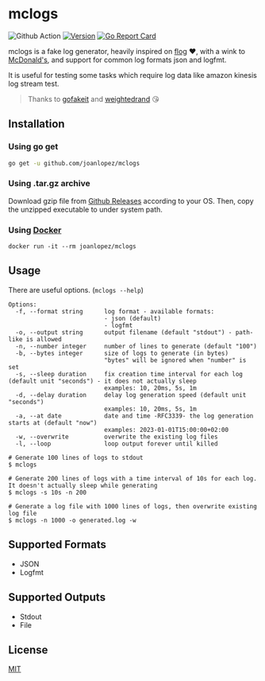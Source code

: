 # mclogs

![Github Action](https://github.com/joanlopez/mclogs/actions/workflows/test-and-build.yml/badge.svg?branch=main)
[![Version](https://img.shields.io/github/release/joanlopez/mclogs.svg?style=flat-square)](https://github.com/joanlopez/mclogs/releases/latest)
[![Go Report Card](https://goreportcard.com/badge/github.com/joanlopez/mclogs)](https://goreportcard.com/report/github.com/joanlopez/mclogs)

mclogs is a fake log generator, heavily inspired on [flog](https://github.com/mingrammer/flog) ❤️, with a wink to [McDonald's](https://mcdonalds.com/), and support for common log formats json and logfmt.

It is useful for testing some tasks which require log data like amazon kinesis log stream test.

> Thanks to [gofakeit](https://github.com/brianvoe/gofakeit) and [weightedrand](https://github.com/mroth/weightedrand/) 😘

## Installation

### Using go get

```bash
go get -u github.com/joanlopez/mclogs
```

### Using .tar.gz archive

Download gzip file from [Github Releases](https://github.com/joanlopez/mclogs/releases/latest) according to your OS. Then, copy the unzipped executable to under system path.

### Using [Docker](https://www.docker.com)

```
docker run -it --rm joanlopez/mclogs
```

## Usage

There are useful options. (`mclogs --help`)

```console
Options:
  -f, --format string      log format - available formats:
                           - json (default)
                           - logfmt
  -o, --output string      output filename (default "stdout") - path-like is allowed 
  -n, --number integer     number of lines to generate (default "100")
  -b, --bytes integer      size of logs to generate (in bytes)
                           "bytes" will be ignored when "number" is set
  -s, --sleep duration     fix creation time interval for each log (default unit "seconds") - it does not actually sleep
                           examples: 10, 20ms, 5s, 1m
  -d, --delay duration     delay log generation speed (default unit "seconds")
                           examples: 10, 20ms, 5s, 1m
  -a, --at date            date and time -RFC3339- the log generation starts at (default "now")
                           examples: 2023-01-01T15:00:00+02:00
  -w, --overwrite          overwrite the existing log files
  -l, --loop               loop output forever until killed
```

```console
# Generate 100 lines of logs to stdout
$ mclogs

# Generate 200 lines of logs with a time interval of 10s for each log. It doesn't actually sleep while generating
$ mclogs -s 10s -n 200 

# Generate a log file with 1000 lines of logs, then overwrite existing log file
$ mclogs -n 1000 -o generated.log -w
```

## Supported Formats

- JSON
- Logfmt

## Supported Outputs

- Stdout
- File

## License

[MIT](LICENSE)
